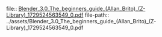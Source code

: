 file:: [Blender_3.0_The_beginners_guide_(Allan_Brito)_(Z-Library)_1729524563549_0.pdf](../assets/Blender_3.0_The_beginners_guide_(Allan_Brito)_(Z-Library)_1729524563549_0.pdf)
file-path:: ../assets/Blender_3.0_The_beginners_guide_(Allan_Brito)_(Z-Library)_1729524563549_0.pdf
